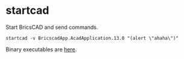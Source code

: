 startcad
========

Start BricsCAD and send commands.

```
startcad -v BricscadApp.AcadApplication.13.0 "(alert \"ahaha\")"
```

Binary executables are [here](https://github.com/zat-kaoru-hayama/startcad/releases).
